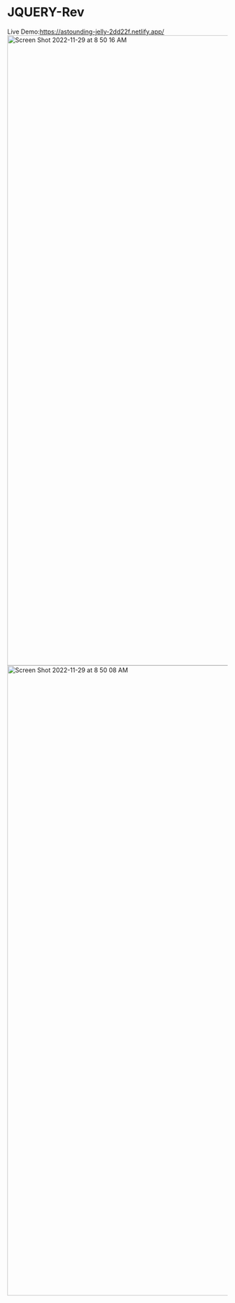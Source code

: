# JQUERY-Rev
Live Demo:https://astounding-jelly-2dd22f.netlify.app/
<img width="1440" alt="Screen Shot 2022-11-29 at 8 50 16 AM" src="https://user-images.githubusercontent.com/95061565/204561661-ca15819d-7fbf-4498-b45f-fff534998e31.png">
<img width="1440" alt="Screen Shot 2022-11-29 at 8 50 08 AM" src="https://user-images.githubusercontent.com/95061565/204561673-b22b90be-ecf7-40de-87d1-8ec8c6b4c320.png">
